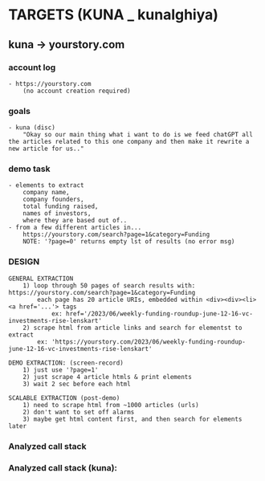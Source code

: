# TARGETS (KUNA _ kunalghiya)

## kuna -> yourstory.com
### account log
    - https://yourstory.com
        (no account creation required)
        
### goals
    - kuna (disc)
        "Okay so our main thing what i want to do is we feed chatGPT all the articles related to this one company and then make it rewrite a new article for us.."

### demo task
    - elements to extract
        company name, 
        company founders, 
        total funding raised, 
        names of investors, 
        where they are based out of.. 
    - from a few different articles in...
        https://yourstory.com/search?page=1&category=Funding
        NOTE: '?page=0' returns empty lst of results (no error msg)

### **DESIGN**
    GENERAL EXTRACTION
        1) loop through 50 pages of search results with: https://yourstory.com/search?page=1&category=Funding
            each page has 20 article URIs, embedded within <div><div><li><a href='...'> tags
                ex: href='/2023/06/weekly-funding-roundup-june-12-16-vc-investments-rise-lenskart'
        2) scrape html from article links and search for elementst to extract
            ex: 'https://yourstory.com/2023/06/weekly-funding-roundup-june-12-16-vc-investments-rise-lenskart'
            
    DEMO EXTRACTION: (screen-record)
        1) just use '?page=1'
        2) just scrape 4 article htmls & print elements 
        3) wait 2 sec before each html
            
    SCALABLE EXTRACTION (post-demo)
        1) need to scrape html from ~1000 articles (urls)
        2) don't want to set off alarms
        3) maybe get html content first, and then search for elements later
        
### Analyzed call stack      
    

### Analyzed call stack (kuna):
    



